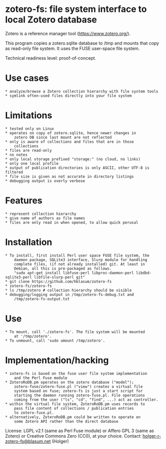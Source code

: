 zotero-fs: file system interface to local Zotero database
=========================================================

Zotero is a reference manager tool (https://www.zotero.org/).

This program copies a zotero.sqlite database to /tmp and mounts 
that copy as read-only file system. It uses the FUSE user-space
file system.

Technical readiness level: proof-of-concept.

Use cases
=========

	* analyze/browse a Zotero collection hierarchy with file system tools
	* symlink often-used files directly into your file system

Limitations
===========

	* tested only on Linux 
	* operates on copy of zotero.sqlite, hence newer changes in 
		zotero DB since last mount are not reflected
	* only is aware of collections and files that are in those
		collections
	* files are read-only 
	* no notes
	* only local storage prefixed "storage:" (no cloud, no links)
	* only one local profile 
	* output of publication directories is only ASCII, other UTF-8 is filtered
	* file size is given as not accurate in directory listings
	* debugging output is overly verbose

Features
========

	* represent collection hierarchy
	* give name of authors as file names
	* files are only read in when opened, to allow quick perusal

Installation
============
	
	* To install, first install Perl user space FUSE file system, the  
		daemon package, SQLite3 interface, Slurp module for handling
		complete files, (if not already installed) git. At least in 
		Debian, all this is pre-packaged as follows.
		"sudo apt-get install libfuse-perl libproc-daemon-perl libdbd-sqlite3-perl libfile-slurp-perl git"
	* git clone https://github.com/hblasum/zotero-fs
	* zotero-fs/zotero-fs
	* ls /tmp/zotero # collection hierarchy should be visible
	* debugging/logging output in /tmp/zotero-fs-debug.txt and 
		/tmp/zotero-fs-output.txt

Use 
===	

	* To mount, call './zotero-fs'. The file system will be mounted 
		at '/tmp/zotero'.
	* To unmount, call 'sudo umount /tmp/zotero'.

Implementation/hacking
======================

	* zotero-fs is based on the fuse user file system implementation
		and the Perl Fuse module
	* ZoteroRoDB.pm operates on the zotero database ("model");
		zotero-fuse/zotero-fuse.pl ("view") creates a virtual file 
		system based on fuse; zotero-fs is just a start script for 
		starting the daemon running zotero-fuse.pl. File operations 
		coming from the user ("ls", "cd", "find", ...) act as controller.
	* within the virtual file system, ZoteroRoDB.pm uses records to 
		pass file content of collections / publication entries 
		to zotero-fuse.pl. 
	* alternatively, ZoteroRoDB.pm could be written to operate on 
		some Zotero API rather than the direct database

License: LGPL v2.1 (same as Perl Fuse module) or Affero GPL 3 
	(same as Zotero) or Creative Commons Zero (CC0), at your choice.
Contact: holger-r-zotero-fs@blasum.net (Holger)
